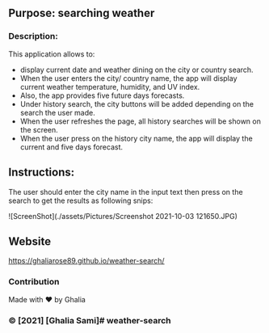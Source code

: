 ## Purpose: searching weather

### Description: 
This application allows to:
* display current date and weather dining on the city or country search.
* When the user enters the city/ country name, the app will display current weather temperature, humidity, and UV index.
* Also, the app provides five future days forecasts.
* Under history search, the city buttons will be added depending on the search the user made.
* When the user refreshes the page, all history searches will be shown on the screen.
* When the user press on the history city name, the app will display the current and five days forecast. 


## Instructions:
The user should enter the city name in the input text then press on the search to get the results
as  following snips:

![ScreenShot](./assets/Pictures/Screenshot 2021-10-03 121650.JPG)


## Website
 https://ghaliarose89.github.io/weather-search/


### Contribution
Made with ❤️️ by Ghalia


### ©️ [2021] [Ghalia Sami]# weather-search
